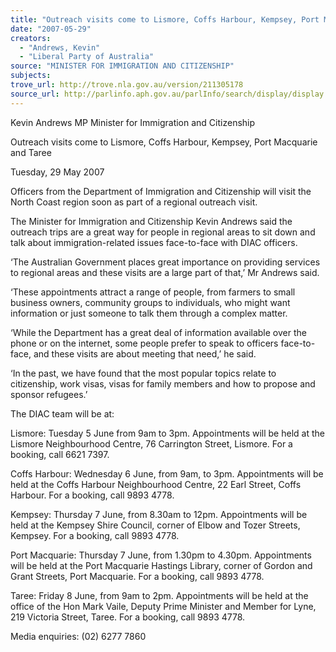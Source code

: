 ```yaml
---
title: "Outreach visits come to Lismore, Coffs Harbour, Kempsey, Port Macquarie and Taree."
date: "2007-05-29"
creators:
  - "Andrews, Kevin"
  - "Liberal Party of Australia"
source: "MINISTER FOR IMMIGRATION AND CITIZENSHIP"
subjects:
trove_url: http://trove.nla.gov.au/version/211305178
source_url: http://parlinfo.aph.gov.au/parlInfo/search/display/display.w3p;query=Id%3A%22media/pressrel/288N6%22
---
```


 

 Kevin Andrews MP  Minister for Immigration and Citizenship 

 

 

 Outreach visits come to Lismore, Coffs Harbour,  Kempsey, Port Macquarie and Taree  

 Tuesday, 29 May 2007  

 Officers from the Department of Immigration and Citizenship will visit the  North Coast region soon as part of a regional outreach visit. 

 The Minister for Immigration and Citizenship Kevin Andrews said the outreach  trips are a great way for people in regional areas to sit down and talk about  immigration-related issues face-to-face with DIAC officers. 

 ‘The Australian Government places great importance on providing services to  regional areas and these visits are a large part of that,’ Mr Andrews said. 

 ‘These appointments attract a range of people, from farmers to small business  owners, community groups to individuals, who might want information or just  someone to talk them through a complex matter. 

 ‘While the Department has a great deal of information available over the  phone or on the internet, some people prefer to speak to officers face-to-face,  and these visits are about meeting that need,’ he said.  

 ‘In the past, we have found that the most popular topics relate to citizenship,  work visas, visas for family members and how to propose and sponsor  refugees.’ 

 The DIAC team will be at: 

 Lismore: Tuesday 5 June from 9am to 3pm. Appointments will be held at the  Lismore Neighbourhood Centre, 76 Carrington Street, Lismore. For a booking,  call 6621 7397. 

 Coffs Harbour: Wednesday 6 June, from 9am, to 3pm. Appointments will be  held at the Coffs Harbour Neighbourhood Centre, 22 Earl Street, Coffs  Harbour. For a booking, call 9893 4778. 

 Kempsey: Thursday 7 June, from 8.30am to 12pm. Appointments will be held  at the Kempsey Shire Council, corner of Elbow and Tozer Streets, Kempsey.  For a booking, call 9893 4778. 

 Port Macquarie: Thursday 7 June, from 1.30pm to 4.30pm. Appointments will  be held at the Port Macquarie Hastings Library, corner of Gordon and Grant  Streets, Port Macquarie. For a booking, call 9893 4778. 

 Taree: Friday 8 June, from 9am to 2pm. Appointments will be held at the  office of the Hon Mark Vaile, Deputy Prime Minister and Member for Lyne,  219 Victoria Street, Taree. For a booking, call 9893 4778. 

 Media enquiries: (02) 6277 7860 

 

